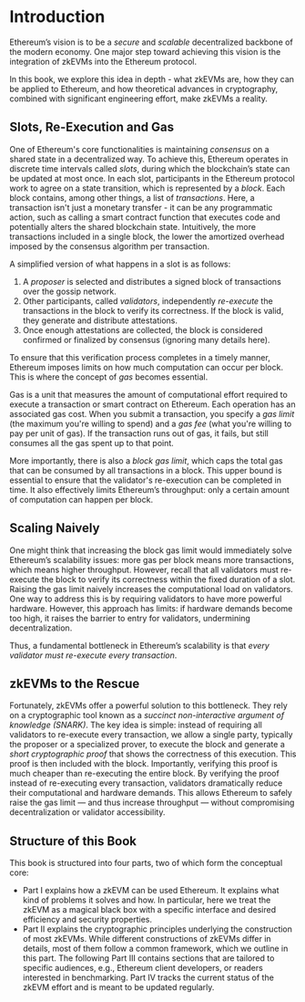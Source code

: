# Introduction
Ethereum’s vision is to be a *secure* and *scalable* decentralized backbone of the modern economy.
One major step toward achieving this vision is the integration of zkEVMs into the Ethereum protocol.

In this book, we explore this idea in depth - what zkEVMs are, how they can be applied to Ethereum, and how theoretical advances in cryptography, combined with significant engineering effort, make zkEVMs a reality.

## Slots, Re-Execution and Gas
One of Ethereum's core functionalities is maintaining *consensus* on a shared state in a decentralized way.
To achieve this, Ethereum operates in discrete time intervals called *slots*, during which the blockchain’s state can be updated at most once.
In each slot, participants in the Ethereum protocol work to agree on a state transition, which is represented by a *block*.
Each block contains, among other things, a list of *transactions*.
Here, a transaction isn't just a monetary transfer - it can be any programmatic action, such as calling a smart contract function that executes code and potentially alters the shared blockchain state.
Intuitively, the more transactions included in a single block, the lower the amortized overhead imposed by the consensus algorithm per transaction.

A simplified version of what happens in a slot is as follows:
1. A *proposer* is selected and distributes a signed block of transactions over the gossip network.
2. Other participants, called *validators*, independently *re-execute* the transactions in the block to verify its correctness. If the block is valid, they generate and distribute attestations.
3. Once enough attestations are collected, the block is considered confirmed or finalized by consensus (ignoring many details here).

To ensure that this verification process completes in a timely manner, Ethereum imposes limits on how much computation can occur per block.
This is where the concept of *gas* becomes essential.

Gas is a unit that measures the amount of computational effort required to execute a transaction or smart contract on Ethereum.
Each operation has an associated gas cost.
When you submit a transaction, you specify a *gas limit* (the maximum you're willing to spend) and a *gas fee* (what you're willing to pay per unit of gas).
If the transaction runs out of gas, it fails, but still consumes all the gas spent up to that point.

More importantly, there is also a *block gas limit*, which caps the total gas that can be consumed by all transactions in a block.
This upper bound is essential to ensure that the validator's re-execution can be completed in time.
It also effectively limits Ethereum’s throughput: only a certain amount of computation can happen per block.

## Scaling Naively
One might think that increasing the block gas limit would immediately solve Ethereum’s scalability issues: more gas per block means more transactions, which means higher throughput.
However, recall that all validators must re-execute the block to verify its correctness within the fixed duration of a slot.
Raising the gas limit naively increases the computational load on validators.
One way to address this is by requiring validators to have more powerful hardware.
However, this approach has limits: if hardware demands become too high, it raises the barrier to entry for validators, undermining decentralization.

Thus, a fundamental bottleneck in Ethereum’s scalability is that *every validator must re-execute every transaction*.

## zkEVMs to the Rescue
Fortunately, zkEVMs offer a powerful solution to this bottleneck.
They rely on a cryptographic tool known as a *succinct non-interactive argument of knowledge (SNARK)*.
The key idea is simple: instead of requiring all validators to re-execute every transaction, we allow a single party, typically the proposer or a specialized prover, to execute the block and generate a *short cryptographic proof* that shows the correctness of this execution.
This proof is then included with the block.
Importantly, verifying this proof is much cheaper than re-executing the entire block.
By verifying the proof instead of re-executing every transaction, validators dramatically reduce their computational and hardware demands. This allows Ethereum to safely raise the gas limit — and thus increase throughput — without compromising decentralization or validator accessibility.


## Structure of this Book
This book is structured into four parts, two of which form the conceptual core:
- Part I explains how a zkEVM can be used Ethereum. It explains what kind of problems it solves and how. In particular, here we treat the zkEVM as a magical black box with a specific interface and desired efficiency and security properties.
- Part II explains the cryptographic principles underlying the construction of most zkEVMs. While different constructions of zkEVMs differ in details, most of them follow a common framework, which we outline in this part.
The following Part III contains sections that are tailored to specific audiences, e.g., Ethereum client developers, or readers interested in benchmarking.
Part IV tracks the current status of the zkEVM effort and is meant to be updated regularly.
